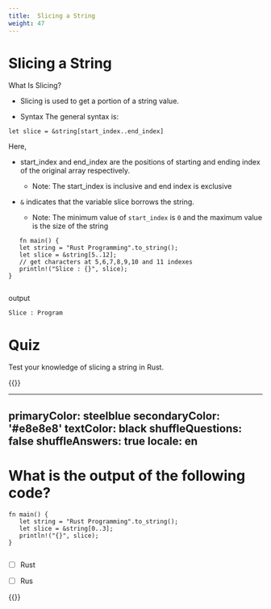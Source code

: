 ```yaml
---
title:  Slicing a String
weight: 47
---
```



# Slicing a String

What Is Slicing? 
- Slicing is used to get a portion of a string value.

- Syntax
The general syntax is:
```
let slice = &string[start_index..end_index]
```
Here,

- start_index and end_index are the positions of starting and ending index of the original array respectively.
    -   Note: The start_index is inclusive and end index is exclusive
    
- `&` indicates that the variable slice borrows the string.
   -  Note: The minimum value of `start_index` is `0` and the maximum value is the size of the string
   
```
   fn main() {
   let string = "Rust Programming".to_string();
   let slice = &string[5..12]; 
   // get characters at 5,6,7,8,9,10 and 11 indexes
   println!("Slice : {}", slice);
}
   
```
output 
```
Slice : Program

```

# Quiz 

Test your knowledge of slicing a string in Rust.

{{<quizdown>}}


---
primaryColor: steelblue
secondaryColor: '#e8e8e8'
textColor: black
shuffleQuestions: false
shuffleAnswers: true
locale: en
---



 # What is the output of the following code?

```
fn main() {
   let string = "Rust Programming".to_string();
   let slice = &string[0..3]; 
   println!("{}", slice);
}


```
- [ ]  Rust
- [ ] Rus





{{</quizdown>}}

